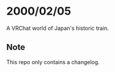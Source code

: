 # 2000/02/05

A VRChat world of Japan's historic train.

## Note

This repo only contains a changelog.
